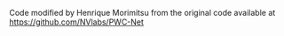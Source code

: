 Code modified by Henrique Morimitsu from the original code available at https://github.com/NVlabs/PWC-Net